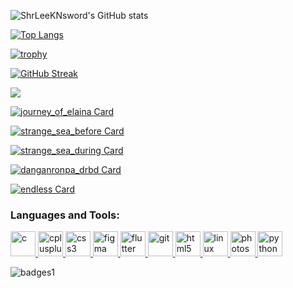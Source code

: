 
<!--
**ShrLeeKNsword/ShrLeeKNsword** is a ✨ _special_ ✨ repository because its `README.md` (this file) appears on your GitHub profile.

Here are some ideas to get you started:

- 🔭 I’m currently working on ...
- 🌱 I’m currently learning ...
- 👯 I’m looking to collaborate on ...
- 🤔 I’m looking for help with ...
- 💬 Ask me about ...
- 📫 How to reach me: ...
- 😄 Pronouns: ...
- ⚡ Fun fact: ...
-->

![ShrLeeKNsword's GitHub stats](https://github-readme-stats.vercel.app/api?username=ShrLeeKNsword&show_icons=true&theme=onedark)

[![Top Langs](https://github-readme-stats.vercel.app/api/top-langs/?username=ShrLeeKNsword&layout=compact)](https://github.com/anuraghazra/github-readme-stats)

[![trophy](https://github-profile-trophy.vercel.app/?username=ShrLeeKNsword&theme=onedark)](https://github.com/ryo-ma/github-profile-trophy)

[![GitHub Streak](https://github-readme-streak-stats.herokuapp.com/?user=ShrLeeKNsword)](https://git.io/streak-stats)

![](https://komarev.com/ghpvc/?username=ShrLeeKNsword)

[![journey_of_elaina Card](https://github-readme-stats.vercel.app/api/pin/?username=ShrLeeKNsword&repo=journey_of_elaina)](https://github.com/anuraghazra/github-readme-stats)

[![strange_sea_before Card](https://github-readme-stats.vercel.app/api/pin/?username=ShrLeeKNsword&repo=strange_sea_before)](https://github.com/anuraghazra/github-readme-stats)

[![strange_sea_during Card](https://github-readme-stats.vercel.app/api/pin/?username=ShrLeeKNsword&repo=strange_sea_during)](https://github.com/anuraghazra/github-readme-stats)

[![danganronpa_drbd Card](https://github-readme-stats.vercel.app/api/pin/?username=ShrLeeKNsword&repo=danganronpa_drbd)](https://github.com/anuraghazra/github-readme-stats)

[![endless Card](https://github-readme-stats.vercel.app/api/pin/?username=ShrLeeKNsword&repo=endless)](https://github.com/anuraghazra/github-readme-stats)


<p><h3 align="left">Languages and Tools:</h3><p align="left"> <a href="https://www.cprogramming.com/" target="_blank"> <img src="https://devicons.github.io/devicon/devicon.git/icons/c/c-original.svg" alt="c" width="40" height="40"/> </a> <a href="https://www.w3schools.com/cpp/" target="_blank"> <img src="https://devicons.github.io/devicon/devicon.git/icons/cplusplus/cplusplus-original.svg" alt="cplusplus" width="40" height="40"/> </a> <a href="https://www.w3schools.com/css/" target="_blank"> <img src="https://devicons.github.io/devicon/devicon.git/icons/css3/css3-original-wordmark.svg" alt="css3" width="40" height="40"/> </a> <a href="https://www.figma.com/" target="_blank"> <img src="https://www.vectorlogo.zone/logos/figma/figma-icon.svg" alt="figma" width="40" height="40"/> </a> <a href="https://flutter.dev" target="_blank"> <img src="https://www.vectorlogo.zone/logos/flutterio/flutterio-icon.svg" alt="flutter" width="40" height="40"/> </a> <a href="https://git-scm.com/" target="_blank"> <img src="https://www.vectorlogo.zone/logos/git-scm/git-scm-icon.svg" alt="git" width="40" height="40"/> </a> <a href="https://www.w3.org/html/" target="_blank"> <img src="https://devicons.github.io/devicon/devicon.git/icons/html5/html5-original-wordmark.svg" alt="html5" width="40" height="40"/> </a> <a href="https://www.linux.org/" target="_blank"> <img src="https://devicons.github.io/devicon/devicon.git/icons/linux/linux-original.svg" alt="linux" width="40" height="40"/> </a> <a href="https://www.photoshop.com/en" target="_blank"> <img src="https://devicons.github.io/devicon/devicon.git/icons/photoshop/photoshop-plain.svg" alt="photoshop" width="40" height="40"/> </a> <a href="https://www.python.org" target="_blank"> <img src="https://devicons.github.io/devicon/devicon.git/icons/python/python-original.svg" alt="python" width="40" height="40"/> </a> </p>

![badges1](https://dev-to-uploads.s3.amazonaws.com/uploads/articles/6n8fc8zw8pawxveffitx.png)

